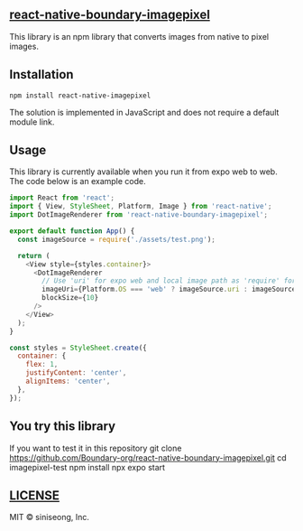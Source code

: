 ## [react-native-boundary-imagepixel](https://www.npmjs.com/package/react-native-boundary-imagepixel)
This library is an npm library that converts images from native to pixel images.

## Installation
    npm install react-native-imagepixel

The solution is implemented in JavaScript and does not require a default module link.

## Usage
This library is currently available when you run it from expo web to web. The code below is an example code.

``` javascript
import React from 'react';
import { View, StyleSheet, Platform, Image } from 'react-native';
import DotImageRenderer from 'react-native-boundary-imagepixel';

export default function App() {
  const imageSource = require('./assets/test.png'); 

  return (
    <View style={styles.container}>
      <DotImageRenderer
        // Use 'uri' for expo web and local image path as 'require' for native environment.
        imageUri={Platform.OS === 'web' ? imageSource.uri : imageSource}
        blockSize={10}
      />
    </View>
  );
}

const styles = StyleSheet.create({
  container: {
    flex: 1,
    justifyContent: 'center',
    alignItems: 'center',
  },
});

```
## You try this library

If you want to test it in this repository
    git clone https://github.com/Boundary-org/react-native-boundary-imagepixel.git
    cd imagepixel-test
    npm install
    npx expo start

## [LICENSE]([https://github.com/Boundary-org/react-native-boundary-imagepixel/blob/main/LICENSE)
MIT © siniseong, Inc. 